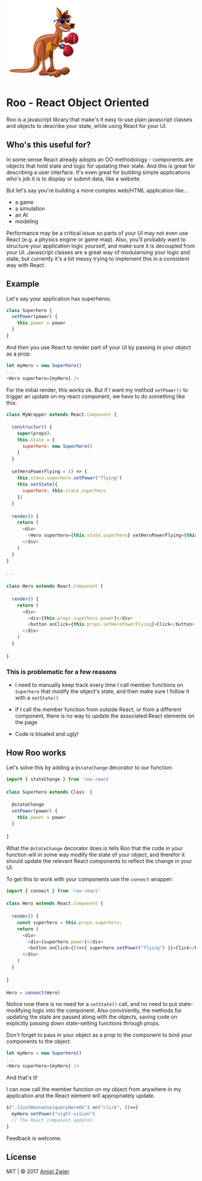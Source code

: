 <img src="./roo.jpeg" width="200" height="200" />

# Roo - React Object Oriented

Roo is a javascript library that make's it easy to use plain javascript classes and objects to describe your state, while using React for your UI.

## Who's this useful for?

In some sense React already adopts an OO methodology - components are objects that hold state and logic for updating their state. And this is great for describing a user interface. It's even great for building simple applications who's job it is to display or submit data, like a website.

But let's say you're building a more complex web/HTML application like...

* a game
* a simulation
* an AI
* modeling

Performance may be a critical issue so parts of your UI may not even use React (e.g. a physics engine or game map). Also, you'll probably want to structure your application logic yourself, and make sure it is decoupled from your UI. Javascript classes are a great way of modularising your logic and state, but currently it's a bit messy trying to implement this in a consistent way with React.

## Example
Let's say your application has superheros.



	
```javascript
class Superhero {
  setPower(power) {
    this.power = power
  }
}
```
	
And then you use React to render part of your UI by passing in your object as a prop:

```javascript
let myHero = new Superhero()
...
<Hero superhero={myHero} />	
```

For the initial render, this works ok. But if I want my method ```setPower()``` to trigger an update on my react component, we have to do something like this:

```javascript
class MyWrapper extends React.Component {
  
  constructor() {
    super(props);
    this.state = {
      superhero: new Superhero()
    }
  }

  setHeroPowerFlying = () => {
    this.state.superhero.setPower("flying")
    this.setState({
      superhero: this.state.superhero
    })
  }
  
  render() {
    return (
      <div>
        <Hero superhero={this.state.superhero} setHeroPowerFlying={this.setHeroPowerFlying}/>
      </div>
    )
  }
}

...

class Hero extends React.Component {

  render() {
    return (
      <div>
        <div>{this.props.superhero.power}</div>
        <button onClick={this.props.setHeroPowerFlying}>Click</button>
      </div>
    )
  }

}
```
### This is problematic for a few reasons

* I need to manually keep track every time I call member functions on ```Superhero``` that modify the object's state, and then make sure I follow it with a ```setState()```


* If I call the member function from outside React, or from a different component, there is no way to update the associated React elements on the page

* Code is bloated and ugly!

## How Roo works
Let's solve this by adding a ```@stateChange``` decorator to our function:

```javascript
import { stateChange } from 'roo-react'

class Superhero extends Class  {

  @stateChange
  setPower(power) {
    this.power = power
  }
  
}
```	

What the ```@stateChange``` decorator does is tells Roo that the code in your function will in some way modify the state of your object, and therefor it should update the relevant React components to reflect the change in your UI.

To get this to work with your components use the ```connect``` wrapper:

```javascript
import { connect } from 'roo-react'

class Hero extends React.Component {

  render() {
    const superhero = this.props.superhero;
    return (
      <div>
        <div>{superhero.power}</div>
        <button onClick={()=>{ superhero.setPower("flying") }}>Click</button>
      </div>
    )
  }

}

Hero = connect(Hero)
```
Notice now there is no need for a ```setState()``` call, and no need to put state-modifying logic into the component. Also conviniently, the methods for updating the state are passed along with the objects, saving code on explicitly passing down state-setting functions through props.

Don't forget to pass in your object as a prop to the component to bind your components to the object

```javascript
let myHero = new Superhero()
...
<Hero superhero={myHero} />	
```

And that's it!

I can now call the member function on my object from anywhere in my application and the React element will appropriately update.

```javascript
$(".IJustWannaUseJqueryHereOk").on("click", ()=>{
  myHero.setPower("night-vision")
  // The React component updates
}	

```


Feedback is welcome.

 

## License

MIT | © 2017 [Amiel Zwier](http://amielzwier.com)
	